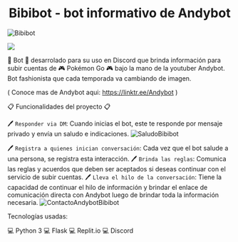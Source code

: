 <h1 align="center"> Bibibot - bot informativo de Andybot </h1>

![Bibibot](https://user-images.githubusercontent.com/71518191/224597690-115800c9-d55e-4e08-8fe0-90f8f15fdbbb.jpeg)

<p align="left">
   <img src="https://img.shields.io/pypi/v/prueba?color=blue&label=versi%C3%B3n">
</p>

:robot: Bot :robot: desarrolado para su uso en Discord que brinda información para subir cuentas de :video_game: Pokémon Go :video_game: bajo la mano de la youtuber Andybot. Bot fashionista que cada temporada va cambiando de imagen.

( Conoce mas de Andybot aqui: https://linktr.ee/Andybot )

:clipboard: Funcionalidades del proyecto :clipboard:

:pen: `Responder via DM`: Cuando inicias el bot, este te responde por mensaje privado y envía un saludo e indicaciones.
![SaludoBibibot](https://user-images.githubusercontent.com/71518191/224600932-7dadb407-2b17-4bab-b575-200e67baaa11.png)

:pen: `Registra a quienes inician conversación`: Cada vez que el bot salude a una persona, se registra esta interacción.
:pen: `Brinda las reglas`: Comunica las reglas y acuerdos que deben ser aceptados si deseas continuar con el servicio de subir cuentas.
:pen: `Lleva el hilo de la conversación`: Tiene la capacidad de continuar el hilo de información y brindar el enlace de comunicación directa con Andybot luego de brindar toda la información necesaria.
![ContactoAndybotBibibot](https://user-images.githubusercontent.com/71518191/224601180-48c16d1f-7f1e-456d-8c17-da15feeeb69b.png)

Tecnologías usadas:

:computer: Python 3
:computer: Flask
:computer: Replit.io
:computer: Discord


